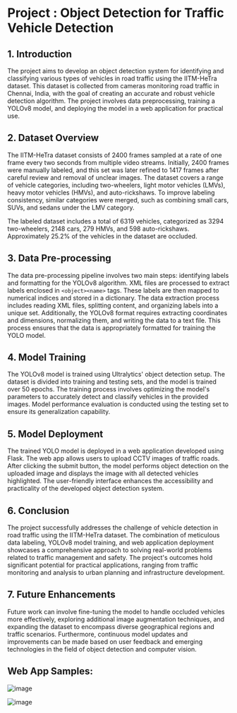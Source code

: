 # Project : Object Detection for Traffic Vehicle Detection

## 1. Introduction
The project aims to develop an object detection system for identifying and classifying various types of vehicles in road traffic using the IITM-HeTra dataset. This dataset is collected from cameras monitoring road traffic in Chennai, India, with the goal of creating an accurate and robust vehicle detection algorithm. The project involves data preprocessing, training a YOLOv8 model, and deploying the model in a web application for practical use.

## 2. Dataset Overview
The IITM-HeTra dataset consists of 2400 frames sampled at a rate of one frame every two seconds from multiple video streams. Initially, 2400 frames were manually labeled, and this set was later refined to 1417 frames after careful review and removal of unclear images. The dataset covers a range of vehicle categories, including two-wheelers, light motor vehicles (LMVs), heavy motor vehicles (HMVs), and auto-rickshaws. To improve labeling consistency, similar categories were merged, such as combining small cars, SUVs, and sedans under the LMV category.

The labeled dataset includes a total of 6319 vehicles, categorized as 3294 two-wheelers, 2148 cars, 279 HMVs, and 598 auto-rickshaws. Approximately 25.2% of the vehicles in the dataset are occluded.

## 3. Data Pre-processing
The data pre-processing pipeline involves two main steps: identifying labels and formatting for the YOLOv8 algorithm. XML files are processed to extract labels enclosed in `<object><name>` tags. These labels are then mapped to numerical indices and stored in a dictionary. The data extraction process includes reading XML files, splitting content, and organizing labels into a unique set. Additionally, the YOLOv8 format requires extracting coordinates and dimensions, normalizing them, and writing the data to a text file. This process ensures that the data is appropriately formatted for training the YOLO model.

## 4. Model Training
The YOLOv8 model is trained using Ultralytics' object detection setup. The dataset is divided into training and testing sets, and the model is trained over 50 epochs. The training process involves optimizing the model's parameters to accurately detect and classify vehicles in the provided images. Model performance evaluation is conducted using the testing set to ensure its generalization capability.

## 5. Model Deployment
The trained YOLO model is deployed in a web application developed using Flask. The web app allows users to upload CCTV images of traffic roads. After clicking the submit button, the model performs object detection on the uploaded image and displays the image with all detected vehicles highlighted. The user-friendly interface enhances the accessibility and practicality of the developed object detection system.

## 6. Conclusion
The project successfully addresses the challenge of vehicle detection in road traffic using the IITM-HeTra dataset. The combination of meticulous data labeling, YOLOv8 model training, and web application deployment showcases a comprehensive approach to solving real-world problems related to traffic management and safety. The project's outcomes hold significant potential for practical applications, ranging from traffic monitoring and analysis to urban planning and infrastructure development.

## 7. Future Enhancements
Future work can involve fine-tuning the model to handle occluded vehicles more effectively, exploring additional image augmentation techniques, and expanding the dataset to encompass diverse geographical regions and traffic scenarios. Furthermore, continuous model updates and improvements can be made based on user feedback and emerging technologies in the field of object detection and computer vision.


## Web App Samples:
![image](https://github.com/shirsh10mall/Object-Detection-for-Traffic-Vehicle-Detection/assets/87264071/4dc777ef-0b03-4fbb-a38e-ba00c709ec49)

![image](https://github.com/shirsh10mall/Object-Detection-for-Traffic-Vehicle-Detection/assets/87264071/96a553d1-5556-4f4e-bf60-bb2d62062d94)


